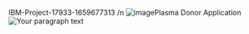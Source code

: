  IBM-Project-17933-1659677313 /n
![image](https://user-images.githubusercontent.com/104589597/202518251-0f04aec3-a0f3-4044-83d2-a5aac441ffdb.png)Plasma Donor Application
![Your paragraph text](https://user-images.githubusercontent.com/104589597/202517423-ffa48706-a058-40b3-aae0-39c1394bf92c.jpg)

